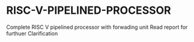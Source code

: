 # RISC-V-PIPELINED-PROCESSOR
Complete RISC V pipelined processor with forwading unit 
Read report for furthuer Clarification

